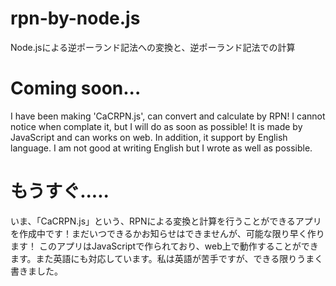 # rpn-by-node.js
Node.jsによる逆ポーランド記法への変換と、逆ポーランド記法での計算

# Coming soon...
I have been making 'CaCRPN.js', can convert and calculate by RPN! I cannot notice when complate it, but I will do as soon as possible!
It is made by JavaScript and can works on web. In addition, it support by English language. I am not good at writing English but I wrote as well as possible.

# もうすぐ.....
いま、「CaCRPN.js」という、RPNによる変換と計算を行うことができるアプリを作成中です！まだいつできるかお知らせはできませんが、可能な限り早く作ります！
このアプリはJavaScriptで作られており、web上で動作することができます。また英語にも対応しています。私は英語が苦手ですが、できる限りうまく書きました。
